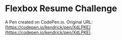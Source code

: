 # Flexbox Resume Challenge

A Pen created on CodePen.io. Original URL: [https://codepen.io/kendrick/pen/XdLPKE](https://codepen.io/kendrick/pen/XdLPKE).

